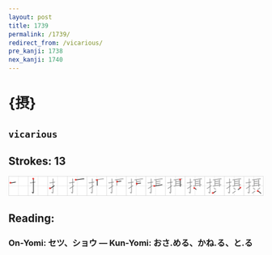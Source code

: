 ```yaml
---
layout: post
title: 1739
permalink: /1739/
redirect_from: /vicarious/
pre_kanji: 1738
nex_kanji: 1740
---
```


# {摂}

## `vicarious`

## Strokes: 13

<div class="stroke"><img src="../images/E69182.png" /></div>

## Reading:

### On-Yomi: セツ、ショウ &mdash; Kun-Yomi: おさ.める、かね.る、と.る
